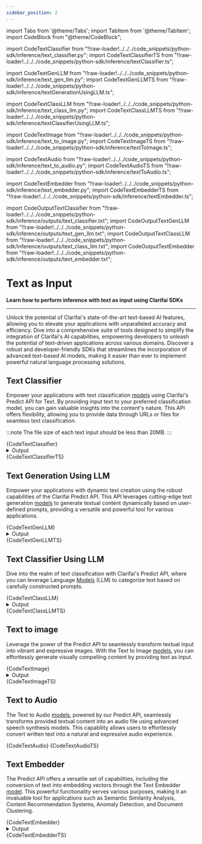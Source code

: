 ```yaml
---
sidebar_position: 2
---
```


import Tabs from '@theme/Tabs';
import TabItem from '@theme/TabItem';
import CodeBlock from "@theme/CodeBlock";


import CodeTextClassifier from "!!raw-loader!../../../code_snippets/python-sdk/inference/text_classifier.py";
import CodeTextClassifierTS from "!!raw-loader!../../../code_snippets/python-sdk/inference/textClassifier.ts";

import CodeTextGenLLM from "!!raw-loader!../../../code_snippets/python-sdk/inference/text_gen_llm.py";
import CodeTextGenLLMTS from "!!raw-loader!../../../code_snippets/python-sdk/inference/textGenerationUsingLLM.ts";

import CodeTextClassLLM from "!!raw-loader!../../../code_snippets/python-sdk/inference/text_class_llm.py";
import CodeTextClassLLMTS from "!!raw-loader!../../../code_snippets/python-sdk/inference/textClassifierUsingLLM.ts";


import CodeTextImage from "!!raw-loader!../../../code_snippets/python-sdk/inference/text_to_image.py";
import CodeTextImageTS from "!!raw-loader!../../../code_snippets/python-sdk/inference/textToImage.ts";

import CodeTextAudio from "!!raw-loader!../../../code_snippets/python-sdk/inference/text_to_audio.py";
import CodeTextAudioTS from "!!raw-loader!../../../code_snippets/python-sdk/inference/textToAudio.ts";

import CodeTextEmbedder from "!!raw-loader!../../../code_snippets/python-sdk/inference/text_embedder.py";
import CodeTextEmbedderTS from "!!raw-loader!../../../code_snippets/python-sdk/inference/textEmbedder.ts";



import CodeOutputTextClassifier from "!!raw-loader!../../../code_snippets/python-sdk/inference/outputs/text_classifier.txt";
import CodeOutputTextGenLLM from "!!raw-loader!../../../code_snippets/python-sdk/inference/outputs/text_gen_llm.txt";
import CodeOutputTextClassLLM from "!!raw-loader!../../../code_snippets/python-sdk/inference/outputs/text_class_llm.txt";
import CodeOutputTextEmbedder from "!!raw-loader!../../../code_snippets/python-sdk/inference/outputs/text_embedder.txt";



# Text as Input

**Learn how to perform inference with text as input using Clarifai SDKs**
<hr />

Unlock the potential of Clarifai's state-of-the-art text-based AI features, allowing you to elevate your applications with unparalleled accuracy and efficiency. Dive into a comprehensive suite of tools designed to simplify the integration of Clarifai's AI capabilities, empowering developers to unleash the potential of text-driven applications across various domains. Discover a robust and developer-friendly SDKs that streamlines the incorporation of advanced text-based AI models, making it easier than ever to implement powerful natural language processing solutions.


## Text Classifier 

Empower your applications with text classification [models](https://clarifai.com/explore/models?page=1&perPage=24&filterData=%5B%7B%22field%22%3A%22model_type_id%22%2C%22value%22%3A%5B%22text-classifier%22%5D%7D%5D) using Clarifai's Predict API for Text. By providing input text to your preferred classification model, you can gain valuable insights into the content's nature. This API offers flexibility, allowing you to provide data through URLs or files for seamless text classification.


:::note
The file size of each text input should be less than 20MB.
:::

<Tabs>
<TabItem value="python" label="Python">
    <CodeBlock className="language-python">{CodeTextClassifier}</CodeBlock>
    <details>
  <summary>Output</summary>
    <CodeBlock className="language-text">{CodeOutputTextClassifier}</CodeBlock>
</details> 
</TabItem>
<TabItem value="typescript" label="Typescript">
    <CodeBlock className="language-typescript">{CodeTextClassifierTS}</CodeBlock>
</TabItem>
</Tabs>






## Text Generation Using LLM

Empower your applications with dynamic text creation using the robust capabilities of the Clarifai Predict API. This API leverages cutting-edge text generation [models](https://clarifai.com/explore/models?page=1&perPage=24&filterData=%5B%7B%22field%22%3A%22model_type_id%22%2C%22value%22%3A%5B%22text-to-text%22%5D%7D%5D) to generate textual content dynamically based on user-defined prompts, providing a versatile and powerful tool for various applications.

<Tabs>
<TabItem value="python" label="Python">
    <CodeBlock className="language-python">{CodeTextGenLLM}</CodeBlock>
    <details>
  <summary>Output</summary>
    <CodeBlock className="language-text">{CodeOutputTextGenLLM}</CodeBlock>
</details> 
</TabItem>
<TabItem value="typescript" label="Typescript">
    <CodeBlock className="language-typescript">{CodeTextGenLLMTS}</CodeBlock>
</TabItem>
</Tabs>



## Text Classifier Using LLM

Dive into the realm of text classification with Clarifai's Predict API, where you can leverage Language [Models](https://clarifai.com/explore/models?page=1&perPage=24&filterData=%5B%7B%22field%22%3A%22model_type_id%22%2C%22value%22%3A%5B%22text-to-text%22%5D%7D%5D) (LLM) to categorize text based on carefully constructed prompts.

<Tabs>
<TabItem value="python" label="Python">
    <CodeBlock className="language-python">{CodeTextClassLLM}</CodeBlock>
    <details>
  <summary>Output</summary>
    <CodeBlock className="language-text">{CodeOutputTextClassLLM}</CodeBlock>
</details> 
</TabItem>
<TabItem value="typescript" label="Typescript">
    <CodeBlock className="language-typescript">{CodeTextClassLLMTS}</CodeBlock>
</TabItem>
</Tabs>



## Text  to image

Leverage the power of the Predict API to seamlessly transform textual input into vibrant and expressive images. With the Text to Image [models](https://clarifai.com/explore/models?page=1&perPage=24&filterData=%5B%7B%22field%22%3A%22model_type_id%22%2C%22value%22%3A%5B%22text-to-image%22%5D%7D%5D), you can effortlessly generate visually compelling content by providing text as input.




<Tabs>
<TabItem value="python" label="Python">
    <CodeBlock className="language-python">{CodeTextImage}</CodeBlock>
    <details>
  <summary>Output</summary>
    <img src="/img/python-sdk/text_to_image.png" />
</details> 
</TabItem>
<TabItem value="typescript" label="Typescript">
    <CodeBlock className="language-typescript">{CodeTextImageTS}</CodeBlock>
</TabItem>
</Tabs>



## Text to Audio

The Text to Audio [models](https://clarifai.com/explore/models?page=1&perPage=24&filterData=%5B%7B%22field%22%3A%22input_fields%22%2C%22value%22%3A%5B%22text%22%5D%7D%2C%7B%22field%22%3A%22use_cases%22%2C%22value%22%3A%5B%22speech-synthesis%22%2C%22text-to-speech%22%5D%7D%5D), powered by our Predict API, seamlessly transforms provided textual content into an audio file using advanced speech synthesis models. This capability allows users to effortlessly convert written text into a natural and expressive audio experience.

<Tabs>
<TabItem value="python" label="Python">
    <CodeBlock className="language-python">{CodeTextAudio}</CodeBlock>
</TabItem>
<TabItem value="typescript" label="Typescript">
    <CodeBlock className="language-typescript">{CodeTextAudioTS}</CodeBlock>
</TabItem>
</Tabs>



## Text Embedder

The Predict API offers a versatile set of capabilities, including the conversion of text into embedding vectors through the Text Embedder [model](https://clarifai.com/explore/models?page=1&perPage=24&filterData=%5B%7B%22field%22%3A%22model_type_id%22%2C%22value%22%3A%5B%22text-embedder%22%5D%7D%5D). This powerful functionality serves various purposes, making it an invaluable tool for applications such as Semantic Similarity Analysis, Content Recommendation Systems, Anomaly Detection, and Document Clustering.


<Tabs>
<TabItem value="python" label="Python">
    <CodeBlock className="language-python">{CodeTextEmbedder}</CodeBlock>
    <details>
  <summary>Output</summary>
    <CodeBlock className="language-text">{CodeOutputTextEmbedder}</CodeBlock>
</details> 
</TabItem>
<TabItem value="typescript" label="Typescript">
    <CodeBlock className="language-typescript">{CodeTextEmbedderTS}</CodeBlock>
</TabItem>
</Tabs>




